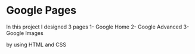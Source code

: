 # Google Pages

In this project I designed 3 pages 
1- Google Home
2- Google Advanced 
3-Google Images

by using HTML and CSS 
